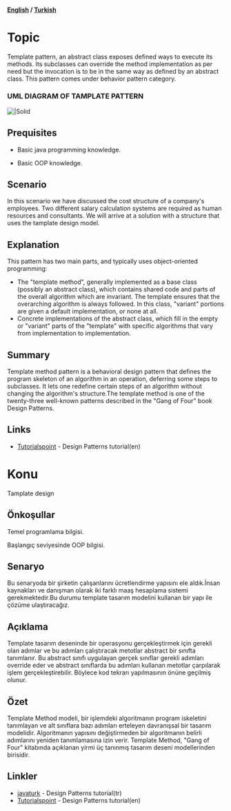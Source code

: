 #### [English](#topic) / [Turkish](#konu)

# Topic

Template pattern, an abstract class exposes defined ways to execute its methods. Its subclasses can override the method implementation as per need but the invocation is to be in the same way as defined by an abstract class. This pattern comes under behavior pattern category.

### UML DIAGRAM OF TAMPLATE PATTERN
![|Solid](https://raw.githubusercontent.com/incubationhub/jee.oop/master/com.ihub.jee.oop/dp/behavioral/template/images/Template.PNG)

## Prequisites

* Basic java programming knowledge.

* Basic OOP knowledge.


## Scenario
    
In this scenario we have discussed the cost structure of a company's employees. Two different salary calculation systems are required as human resources and consultants. We will arrive at a solution with a structure that uses the tamplate design model.


## Explanation

This pattern has two main parts, and typically uses object-oriented programming:

* The "template method", generally implemented as a base class (possibly an abstract class), which contains shared code and parts of the overall algorithm which are invariant. The template ensures that the overarching algorithm is always followed. In this class, "variant" portions are given a default implementation, or none at all.
* Concrete implementations of the abstract class, which fill in the empty or "variant" parts of the "template" with specific algorithms that vary from implementation to implementation.

## Summary

Template method pattern is a behavioral design pattern that defines the program skeleton of an algorithm in an operation, deferring some steps to subclasses. It lets one redefine certain steps of an algorithm without changing the algorithm's structure.The template method is one of the twenty-three well-known patterns described in the "Gang of Four" book Design Patterns.

## Links


* [Tutorialspoint](https://www.tutorialspoint.com/design_pattern/template_pattern.htm) - Design Patterns tutorial(en)


# Konu
Tamplate design

## Önkoşullar
Temel programlama bilgisi.

Başlangıç seviyesinde OOP bilgisi.

## Senaryo

Bu senaryoda bir şirketin çalışanlarını ücretlendirme yapısını ele aldık.İnsan kaynakları ve danışman olarak iki farklı maaş hesaplama sistemi gerekmektedir.Bu durumu template tasarım modelini kullanan bir yapı ile çözüme ulaştıracağız.

## Açıklama

Template tasarım deseninde bir operasyonu gerçekleştirmek için gerekli olan adımlar ve bu adımları çalıştıracak metotlar abstract bir sınıfta tanımlanır. Bu abstract sınıfı uygulayan gerçek sınıflar gerekli adımları override eder ve abstract sınıflarda bu adımları kullanan metotlar çarpılarak işlem gerçekleştirebilir. Böylece kod tekrarı yapılmasının önüne geçilmiş olunur.

## Özet

Template Method modeli, bir işlemdeki algoritmanın program iskeletini tanımlayan ve alt sınıflara bazı adımları erteleyen davranışsal bir tasarım modelidir. Algoritmanın yapısını değiştirmeden bir algoritmanın belirli adımlarını yeniden tanımlamasına izin verir. Template Method, "Gang of Four" kitabında açıklanan yirmi üç tanınmış tasarım deseni modellerinden birisidir.

## Linkler

* [javaturk](http://www.javaturk.org/tasarim-kaliplari-factory-method-uretici-metot-i/) - Design Patterns tutorial(tr)
* [Tutorialspoint](https://www.tutorialspoint.com/design_pattern/factory_pattern.htm) - Design Patterns tutorial(en)
